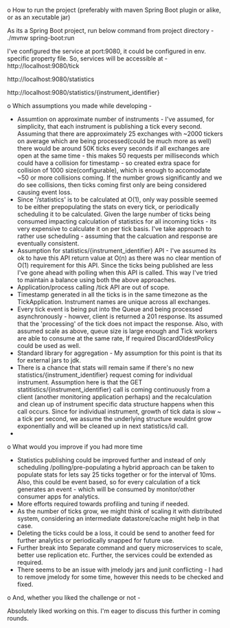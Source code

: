 o How to run the project (preferably with maven Spring Boot plugin or alike, or as an xecutable jar)

As its a Spring Boot project, run below command from project directory  -
./mvnw spring-boot:run

I've configured the service at port:9080, it could be configured in env. specific property file. So, services will be accessible at -
http://localhost:9080/tick

http://localhost:9080/statistics

http://localhost:9080/statistics/{instrument_identifier}

o Which assumptions you made while developing - 
- Assumtion on approximate number of instruments - I've assumed, for simplicity, that each instrument is publishing a tick every second. Assuming that there are approximately 25 exchanges with ~2000 tickers on average which are being processed(could be much more as well) there would be around 50K ticks every seconds if all exchanges are open at the same time - this makes 50 requests per milliseconds which could have a collision for timestamp - so created extra space for collision of 1000 size(configurable), which is enough to accomodate ~50 or more collisions coming. If the number grows significantly and we do see collisions, then ticks coming first only are being considered causing event loss.
- Since '/statistics' is to be calculated at O(1), only way possible seemed to be either prepopulating the stats on every tick, or periodically scheduling it to be calculated. Given the large number of ticks being consumed impacting calculation of statistics for all incoming ticks - its very expensive to calculate it on per tick basis. I've take approach to rather use scheduling - assuming that the calcuation and response are eventually consistent.
- Assumption for statistics/{instrument_identifier} API - I've assumed its ok to have this API return value at O(n) as there was no clear mention of O(1) requirement for this API. Since the ticks being published are less I've gone ahead with polling when this API is called. This way I've tried to maintain a balance using both the above approaches.
- Application/process calling /tick API are out of scope.
- Timestamp generated in all the ticks is in the same timezone as the TickApplication. Instrument names are unique across all exchanges.
- Every tick event is being put into the Queue and being processed asynchronously - howver, client is returned a 201 response. Its assumed that the 'processing' of the tick does not impact the response. Also, with assumed scale as above, queue size is large enough and Tick workers are able to consume at the same rate, If required DiscardOldestPolicy could be used as well.
- Standard library for aggregation - My assumption for this point is that its for external jars to jdk.
- There is a chance that stats will remain same if there's no new statistics/{instrument_identifier} request coming for individual instrument. Assumption here is that the GET statitistics/{instrument_identifier} call is coming continuously from a client (another monitoring application perhaps) and the recalculation and clean up of instrument specific data structure happens when this call occurs. Since for individual instrument, growth of tick data is slow ~ a tick per second, we assume the underlying structure wouldnt grow exponentially and will be cleaned up in next statistics/id call.
- 

o What would you improve if you had more time
- Statistics publishing could be improved further and instead of only scheduling /polling/pre-populating a hybrid approach can be taken to populate stats for lets say 25 ticks together or for the interval of 10ms. Also, this could be event based, so for every calculation of a tick generates an event - which will be consumed by monitor/other consumer apps for analytics.
- More efforts required towards profiling and tuning if needed.
- As the number of ticks grow, we might think of scaling it with distributed system, considering an intermediate datastore/cache might help in that case.
- Deleting the ticks could be a loss, it could be send to another feed for further analytics or periodically snapped for future use.
- Further break into Separate command and query microservices to scale, better use replication etc. Further, the services could be extended as required.
- There seems to be an issue with jmelody jars and junit conflicting - I had to remove jmelody for some time, however this needs to be checked and fixed.

o And, whether you liked the challenge or not - 

Absolutely liked working on this. I'm eager to discuss this further in coming rounds.
